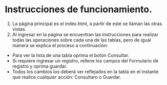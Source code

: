 # Instrucciones de funcionamiento.
1. La página principal es el index.html, a partir de este se llaman las otras vistas.
2. Al ingresar en la página se encuentran las instrucciones para realizar todas las operaciones sobre cada una de las tablas, pero de igual manera se explica el proceso a continuación:


* Para ver la lista de una tabla oprima el botón Consultar.
* Si requiere ingresar un registro, rellene los campos del Formulario de registro y oprima guardar.
* Todos los cambios los deberá ver reflejados en la tabla en el instante que realice cualquier acción: Consultaro o Guardar.